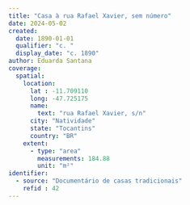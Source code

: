 ```yaml
---
title: "Casa à rua Rafael Xavier, sem número"
date: 2024-05-02
created:
  date: 1890-01-01
  qualifier: "c. "
  display_date: "c. 1890"
author: Eduarda Santana
coverage:
  spatial:
    location:
      lat : -11.709110
      long: -47.725175
      name: 
        text: "rua Rafael Xavier, s/n"
      city: "Natividade"
      state: "Tocantins"
      country: "BR"
    extent:
      - type: "area"
        measurements: 184.88
        unit: "m²"
identifier:
  - source: "Documentário de casas tradicionais"
    refid : 42
---
```

